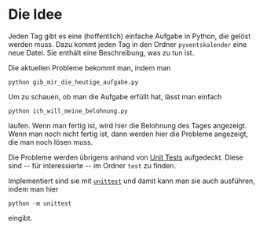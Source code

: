 # Die Idee

Jeden Tag gibt es eine (hoffentlich) einfache Aufgabe in Python, die gelöst
werden muss.
Dazu kommt jeden Tag in den Ordner `pyventskalender` eine neue Datei.
Sie enthält eine Beschreibung, was zu tun ist.

Die aktuellen Probleme bekommt man, indem man

    python gib_mir_die_heutige_aufgabe.py

Um zu schauen, ob man die Aufgabe erfüllt hat, lässt man einfach

    python ich_will_meine_belohnung.py

laufen.
Wenn man fertig ist, wird hier die Belohnung des Tages angezeigt.
Wenn man noch nicht fertig ist, dann werden hier die Probleme angezeigt, die
man noch lösen muss.

Die Probleme werden übrigens anhand von
[Unit Tests](https://www.it-agile.de/wissen/agiles-engineering/unit-tests/)
aufgedeckt.
Diese sind -- für interessierte -- im Ordner `test` zu finden.

Implementiert sind sie mit
[`unittest`](https://docs.python.org/3/library/unittest.html)
und damit kann man sie auch ausführen, indem man hier

    python -m unittest

eingibt.